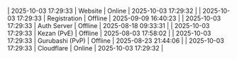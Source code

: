 | 2025-10-03 17:29:33 | Website | Online | 2025-10-03 17:29:32 |
| 2025-10-03 17:29:33 | Registration | Offline | 2025-09-09 16:40:23 |
| 2025-10-03 17:29:33 | Auth Server | Offline | 2025-08-18 09:33:31 |
| 2025-10-03 17:29:33 | Kezan (PvE) | Offline | 2025-08-03 17:58:02 |
| 2025-10-03 17:29:33 | Gurubashi (PvP) | Offline | 2025-08-23 21:44:06 |
| 2025-10-03 17:29:33 | Cloudflare | Online | 2025-10-03 17:29:32 |
